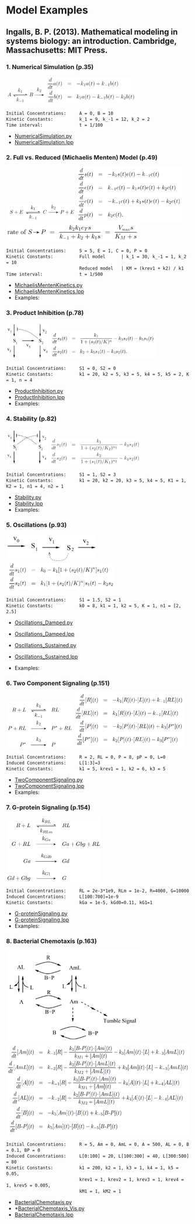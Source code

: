 # Model Examples

## Ingalls, B. P. (2013). Mathematical modeling in systems biology: an introduction. Cambridge, Massachusetts: MIT Press.

### 1. Numerical Simulation (p.35)
<img src="Ingalls2013_Model2_18_NumericalSimulation_Model.png" height="50"> 
<img src="Ingalls2013_Model2_18_NumericalSimulation_Eqn.png" height="75">

    Initial Concentrations:     A = 0, B = 10
    Kinetic Constants:          k_1 = 9, k_-1 = 12, k_2 = 2
    Time interval:              t = 1/100

- [NumericalSimulation.py](Ingalls2013_Model2_18_NumericalSimulation.py)
- [NumericalSimulation.lpp](Ingalls2013_Model2_18_NumericalSimulation.lpp)


### 2. Full vs. Reduced (Michaelis Menten) Model (p.49)
<img src="Ingalls2013_Model3_2_MichaelisMenten_Model.png" height="50"> 
<img src="Ingalls2013_Model3_2_MichaelisMenten_Eqn1.png" height="150"> 
<img src="Ingalls2013_Model3_2_MichaelisMenten_Eqn2.png" height="50"> 
    
    Initial Concentrations:     S = 5, E = 1, C = 0, P = 0
    Kinetic Constants:          Full model      | k_1 = 30, k_-1 = 1, k_2 = 10
                                Reduced model   | KM = (krev1 + k2) / k1
    Time interval:              t = 1/500

- [MichaelisMentenKinetics.py](Ingalls2013_Model3_2_MichaelisMenten.py)
- [MichaelisMentenKinetics.lpp](Ingalls2013_Model3_2_MichaelisMenten.lpp)
- Examples:


### 3. Product Inhibition (p.78)
<img src="Ingalls2013_Model4_1_ProductInhibition_Model.png" height="100"> 
<img src="Ingalls2013_Model4_1_ProductInhibition_Eqn.png" height="75">

    Initial Concentrations:     S1 = 0, S2 = 0
    Kinetic Constants:          k1 = 20, k2 = 5, k3 = 5, k4 = 5, k5 = 2, K = 1, n = 4 

- [ProductInhibition.py](Ingalls2013_Model4_1_ProductInhibition.py)
- [ProductInhibition.lpp](Ingalls2013_Model4_1_ProductInhibition.lpp)
- Examples: 

### 4. Stability (p.82)
<img src="Ingalls2013_Model4_2_Stability_Model.png" height="100"> 
<img src="Ingalls2013_Model4_2_Stability_Eqn.png" height="75">

    Initial Concentrations:     S1 = 1, S2 = 3
    Kinetic Constants:          k1 = 20, k2 = 20, k3 = 5, k4 = 5, K1 = 1, K2 = 1, n1 = 4, n2 = 1 

- [Stability.py](Ingalls2013_Model4_2_Stability.py)
- [Stability.lpp](Ingalls2013_Model4_2_Stability.lpp)
- Examples: 


### 5. Oscillations (p.93)
<img src="Ingalls2013_Model4_14_LimitCycleOscillations_Model.png" height="75"> 
<img src="Ingalls2013_Model4_14_LimitCycleOscillations_Eqn.png" height="75">

    Initial Concentrations:     S1 = 1.5, S2 = 1
    Kinetic Constants:          k0 = 8, k1 = 1, k2 = 5, K = 1, n1 = [2, 2.5] 

- [Oscillations_Damped.py](Ingalls2013_Model4_14_LimitCycleOscillations_Damped.py)
- [Oscillations_Damped.lpp](Ingalls2013_Model4_14_LimitCycleOscillations_Damped.lpp)

  
- [Oscillations_Sustained.py](Ingalls2013_Model4_14_LimitCycleOscillations_Sustained.py)
- [Oscillations_Sustained.lpp](Ingalls2013_Model4_14_LimitCycleOscillations_Sustained.lpp)
- Examples: 


### 6. Two Component Signaling (p.151)
<img src="Ingalls2013_Model6_2_TwoComponentSignaling_Model.png" height="125"> 
<img src="Ingalls2013_Model6_2_TwoComponentSignaling_Eqn.png" height="150">

    Initial Concentrations:     R = 2, RL = 0, P = 8, pP = 0, L=0
    Induced Concentrations:     L[1:3]=3
    Kinetic Constants:          k1 = 5, krev1 = 1, k2 = 6, k3 = 5 

- [TwoComponentSignaling.py](Ingalls2013_Model6_2_TwoComponentSignaling.py)
- [TwoComponentSignaling.lpp](Ingalls2013_Model6_2_TwoComponentSignaling.lpp)
- Examples: 
 
### 7. G-protein Signaling (p.154)
<img src="Ingalls2013_Model6_4_G-proteinSignaling_Model.png" height="175"> 

    Initial Concentrations:     RL = 2e-3*1e9, RLm = 1e-2, R=4000, G=10000
    Induced Concentrations:     L[100:700]=1e-9
    Kinetic Constants:          kGa = 1e-5, kGd0=0.11, kG1=1

- [G-proteinSignaling.py](Ingalls2013_Model6_4_G-proteinSignaling.py)
- [G-proteinSignaling.lpp](Ingalls2013_Model6_4_G-proteinSignaling.lpp)
- Examples:


### 8. Bacterial Chemotaxis (p.163)
<img src="Ingalls2013_Model6_13_BacterialChemotaxis_Model.png" height="250"> 
<img src="Ingalls2013_Model6_13_BacterialChemotaxis_Eqn.png" height="250"> 

    Initial Concentrations:     R = 5, Am = 0, AmL = 0, A = 500, AL = 0, B = 0.1, BP = 0
    Induced Concentrations:     L[0:100] = 20, L[100:300] = 40, L[300:500] = 80
    Kinetic Constants:          k1 = 200, k2 = 1, k3 = 1, k4 = 1, k5 = 0.05, 
                                krev1 = 1, krev2 = 1, krev3 = 1, krev4 = 1, krev5 = 0.005, 
                                kM1 = 1, kM2 = 1

- [BacterialChemotaxis.py](Ingalls2013_Model6_13_BacterialChemotaxis.py)
- *[BacterialChemotaxis_Vis.py](Ingalls2013_Model6_13_BacterialChemotaxis_Vis.py)
- [BacterialChemotaxis.lpp](Ingalls2013_Model6_13_BacterialChemotaxis_ForSimVis.lpp)






[comment]: <> (### Competitive Inhibition)

[comment]: <> (<img src="Ingalls2013_Model3.13x_CompetitiveInhibition_Model.png" height="100"> )

[comment]: <> (<img src="Ingalls2013_Model3.13x_CompetitiveInhibition_Eqn.png" height="50"> )

[comment]: <> (    Initial Concentrations:     S = [0, 1, ..., 100], E = 1, I = [0, 5, 10, 15])

[comment]: <> (    Kinetic Constants:          k_1 = 5, k_-1 = 1, k2 = 8, k3 = 2, k-3 = 1)

[comment]: <> (- [CompetitiveInhibition.py]&#40;Ingalls2013_Model3.13x_CompetitiveInhibition.py&#41;)

[comment]: <> ([comment]: <> &#40;- [AllostericRegulation.lpp]&#40;Ingalls2013_Model3.13x_CompetitiveInhibition.lpp&#41;&#41;)

[comment]: <> (- Examples: ibuprofen &#40;Nonsteroidal anti-inflammatory drug&#41;)


[comment]: <> (### Allosteric Regulation)

[comment]: <> (<img src="Ingalls2013_Model3.14_AllostericRegulation_Model.png" height="200"> )

[comment]: <> (<img src="Ingalls2013_Model3.14_AllostericRegulation_Eqn.png" height="50"> )

[comment]: <> (    Initial Concentrations:     S = [0, 1, ..., 50], E = 1, I = [0, 1.5, 3, 4.5])

[comment]: <> (    Kinetic Constants:          k_1 = 5, k_-1 = 1, k2 = 8, k3 = 2, k-3 = 1)

[comment]: <> (- [AllostericRegulation.py]&#40;Ingalls2013_Model3.14_AllostericRegulation.py&#41;)

[comment]: <> (- [AllostericRegulation.lpp]&#40;Ingalls2013_Model3.14_AllostericRegulation.lpp&#41;)

[comment]: <> (- Examples: benzodiazepines &#40;depressants&#41;)


[comment]: <> (### Cooperativity: Hill Function)

[comment]: <> (<img src="Ingalls2013_Model3.16_Cooperativity_Model.png" height="200"> )

[comment]: <> (<img src="Ingalls2013_Model3.16_Cooperativity_Eqn.png" height="50"> )

[comment]: <> (    Initial Concentrations:     X = [0, 1, ..., 200])

[comment]: <> (    Kinetic Constants:          K, n = [[5, 1], [20, 2], [45, 3], [80, 4]] )

[comment]: <> (- [Cooperativity.py]&#40;Ingalls2013_Model3.16_Cooperativity.py&#41;)

[comment]: <> ([comment]: <> &#40;- [Cooperativity.lpp]&#40;Ingalls2013_Model3.16_Cooperativity.lpp&#41;&#41;)

[comment]: <> (- Examples: Oxygen binding to Hemoglobin &#40;sigmoidal&#41; vs. Myoglobin &#40;hyperbolic&#41;)
